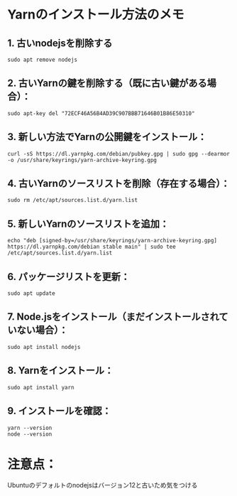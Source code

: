 # Yarnのインストール方法のメモ

## 1. 古いnodejsを削除する
```
sudo apt remove nodejs
```

## 2. 古いYarnの鍵を削除する（既に古い鍵がある場合）：
```
sudo apt-key del "72ECF46A56B4AD39C907BBB71646B01B86E50310"
```

## 3. 新しい方法でYarnの公開鍵をインストール：
```
curl -sS https://dl.yarnpkg.com/debian/pubkey.gpg | sudo gpg --dearmor -o /usr/share/keyrings/yarn-archive-keyring.gpg
```

## 4. 古いYarnのソースリストを削除（存在する場合）：
```
sudo rm /etc/apt/sources.list.d/yarn.list
```

## 5. 新しいYarnのソースリストを追加：
```
echo "deb [signed-by=/usr/share/keyrings/yarn-archive-keyring.gpg] https://dl.yarnpkg.com/debian stable main" | sudo tee /etc/apt/sources.list.d/yarn.list
```

## 6. パッケージリストを更新：
```
sudo apt update
```

## 7. Node.jsをインストール（まだインストールされていない場合）：
```
sudo apt install nodejs
```

## 8. Yarnをインストール：
```
sudo apt install yarn
```

## 9. インストールを確認：
```
yarn --version
node --version
```

# 注意点：

Ubuntuのデフォルトのnodejsはバージョン12と古いため気をつける
